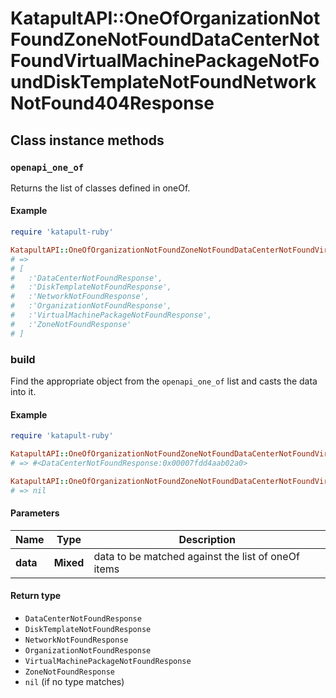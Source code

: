 # KatapultAPI::OneOfOrganizationNotFoundZoneNotFoundDataCenterNotFoundVirtualMachinePackageNotFoundDiskTemplateNotFoundNetworkNotFound404Response

## Class instance methods

### `openapi_one_of`

Returns the list of classes defined in oneOf.

#### Example

```ruby
require 'katapult-ruby'

KatapultAPI::OneOfOrganizationNotFoundZoneNotFoundDataCenterNotFoundVirtualMachinePackageNotFoundDiskTemplateNotFoundNetworkNotFound404Response.openapi_one_of
# =>
# [
#   :'DataCenterNotFoundResponse',
#   :'DiskTemplateNotFoundResponse',
#   :'NetworkNotFoundResponse',
#   :'OrganizationNotFoundResponse',
#   :'VirtualMachinePackageNotFoundResponse',
#   :'ZoneNotFoundResponse'
# ]
```

### build

Find the appropriate object from the `openapi_one_of` list and casts the data into it.

#### Example

```ruby
require 'katapult-ruby'

KatapultAPI::OneOfOrganizationNotFoundZoneNotFoundDataCenterNotFoundVirtualMachinePackageNotFoundDiskTemplateNotFoundNetworkNotFound404Response.build(data)
# => #<DataCenterNotFoundResponse:0x00007fdd4aab02a0>

KatapultAPI::OneOfOrganizationNotFoundZoneNotFoundDataCenterNotFoundVirtualMachinePackageNotFoundDiskTemplateNotFoundNetworkNotFound404Response.build(data_that_doesnt_match)
# => nil
```

#### Parameters

| Name | Type | Description |
| ---- | ---- | ----------- |
| **data** | **Mixed** | data to be matched against the list of oneOf items |

#### Return type

- `DataCenterNotFoundResponse`
- `DiskTemplateNotFoundResponse`
- `NetworkNotFoundResponse`
- `OrganizationNotFoundResponse`
- `VirtualMachinePackageNotFoundResponse`
- `ZoneNotFoundResponse`
- `nil` (if no type matches)

